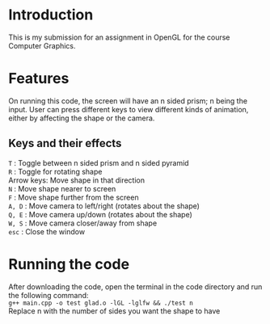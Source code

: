 # Introduction
This is my submission for an assignment in OpenGL for the course Computer Graphics.

# Features
On running this code, the screen will have an n sided prism; n being the input. User can press different keys to view different kinds of animation, either by affecting the shape or the camera.

## Keys and their effects
`T` : Toggle between n sided prism and n sided pyramid  
`R` : Toggle for rotating shape  
Arrow keys: Move shape in that direction  
`N` : Move shape nearer to screen  
`F` : Move shape further from the screen    
`A, D` : Move camera to left/right (rotates about the shape)  
`Q, E` : Move camera up/down (rotates about the shape)  
`W, S` : Move camera closer/away from shape  
`esc` : Close the window

# Running the code
After downloading the code, open the terminal in the code directory and run the following command:  
`g++ main.cpp -o test glad.o -lGL -lglfw && ./test n`  
Replace n with the number of sides you want the shape to have
